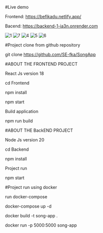 


 #Live demo 

Frontend: https://befikadu.netlify.app/

Bacend: https://backend-1-ia3n.onrender.com


![1](https://github.com/SE-fka/SongApp/assets/85291689/588c4012-d933-47fc-8e31-b858b6f43492)
![7](https://github.com/SE-fka/SongApp/assets/85291689/e297f2e2-2d99-45c9-b7f0-21d385da9958)
![4](https://github.com/SE-fka/SongApp/assets/85291689/53d9ff48-7b25-4c27-9acb-90fcce7d16b0)
![5](https://github.com/SE-fka/SongApp/assets/85291689/b5df80bb-4219-4b0f-9b5c-cbbb89168122)
![6](https://github.com/SE-fka/SongApp/assets/85291689/1405608f-c4f5-4b20-9913-3b43732a56ed)







#Project clone from github repository

git clone https://github.com/SE-fka/SongApp

#ABOUT THE FRONTEND PROJECT 

React Js version 18

cd Frontend

npm install

npm start

Build application

npm run build


#ABOUT THE BackEND PROJECT

Node Js version 20

cd Backend

npm install

Project run

npm start

#Project run using docker

run docker-compose

docker-compose up -d

docker build -t song-app .      

docker run -p 5000:5000 song-app    
